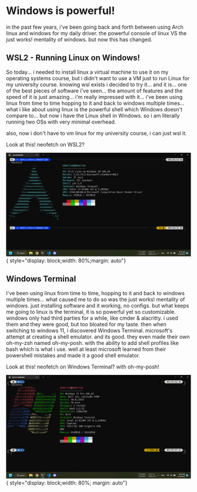 # Windows is powerful!

in the past few years, i've been going back and forth between using Arch linux and windows for my daily driver.
the powerful console of linux VS the just works! mentality of windows.
but now this has changed.

## WSL2 - Running Linux on Windows!

So today... i needed to install linux a virtual machine to use it on my operating systems course, but i didn't want to use a VM just to run Linux for my university course.
knowing wsl exists i decided to try it... and it is... one of the best pieces of software i've seen... the amount of features and the speed of it is just amazing... i'm really impressed with it... i've been using linux from time to time hopping to it and back to windows multiple times... what i like about using linux is the powerful shell which Windows doesn't compare to... but now i have the Linux shell in Windows. so i am literally running two OSs with very minimal overhead.

also, now i don't have to vm linux for my university course, i can just wsl it.

Look at this! neofetch on WSL2?

![neofetch on WSL2](/assets/feed/posts/windows-is-powerful/neofetch.png){ style="display: block;width: 80%;margin: auto"}

## Windows Terminal

I've been using linux from time to time, hopping to it and back to windows multiple times... what caused me to do so was the just works! mentality of windows. just installing software and it working, no configs. but what keeps me going to linux is the terminal, it is so powerful yet so customizable. windows only had third parties for a while, like cmder & alacritty. i used them and they were good, but too bloated for my taste.
then when switching to windows 11, i discovered Windows Terminal. microsoft's attempt at creating a shell emulator. and its good. they even made their own oh-my-zsh named oh-my-posh. with the ability to add shell profiles like bash which is what i use.
well at least microsoft learned from their powershell mistakes and made it a good shell emulator.

Look at this! neofetch on Windows Terminal? with oh-my-posh!

![windows terminal](/assets/feed/posts/windows-is-powerful/neofetchw.png){ style="display: block;width: 80%; margin: auto"}
